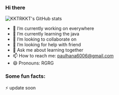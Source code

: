 ### Hi there 

![KKTRKKT's GitHub stats](https://github-readme-stats-sigma-five.vercel.app/api?username=KKTRKKT&count_private=true&show_icons=true&theme=github_dark)

- 🔭 I’m currently working on everywhere
- 🌱 I’m currently learning the java
- 👯 I’m looking to collaborate on 
- 🤔 I’m looking for help with friend
- 💬 Ask me about learning together
- 📫 How to reach me: paulhana6006@gmail.com
- 😄 Pronouns: RGRG

### Some fun facts:

⚡ update soon
